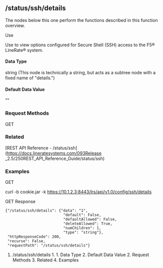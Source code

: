## /status/ssh/details

The nodes below this one perform the functions described in this function
overview.

Use

Use to view options configured for Secure Shell (SSH) access to the F5®
LineRate® system.

#### Data Type

string (This node is technically a string, but acts as a subtree node with a
fixed name of "details.")

#### Default Data Value

""

### Request Methods

GET

### Related

[REST API Reference - /status/ssh](https://docs.lineratesystems.com/093Release
_2.5/250REST_API_Reference_Guide/status/ssh)

### Examples

GET

curl -b cookie.jar -k https://10.1.2.3:8443/lrs/api/v1.0/config/ssh/details

GET Response

    
    {"/status/ssh/details": {"data": "1",
                              "default": False,
                              "defaultAllowed": False,
                              "deleteAllowed": True,
                              "numChildren": 1,
                              "type": "string"},
     "httpResponseCode": 200,
     "recurse": False,
     "requestPath": "/status/ssh/details"}

  1. /status/ssh/details
    1.       1. Data Type
      2. Default Data Value
    2. Request Methods
    3. Related
    4. Examples

